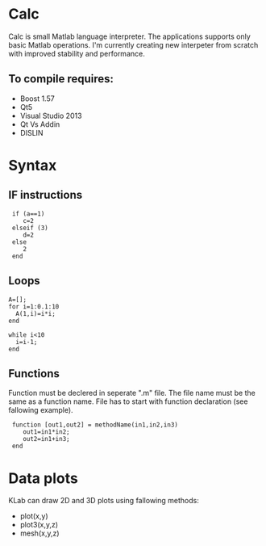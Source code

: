 # Calc
Calc is small Matlab language interpreter. The applications supports only basic Matlab operations.
I'm currently creating new interpeter from scratch with improved stability and performance.

## To compile requires:
- Boost 1.57
- Qt5
- Visual Studio 2013
- Qt Vs Addin
- DISLIN

# Syntax

## IF instructions

```
 if (a==1)
    c=2
 elseif (3)
    d=2
 else
    2
 end
```
## Loops
```
A=[]; 
for i=1:0.1:10
  A(1,i)=i*i;
end

while i<10
  i=i-1;
end
```
## Functions
Function must be declered in seperate ".m" file. The file name must be the same as a function name. File has to start with function declaration (see fallowing example).
```
 function [out1,out2] = methodName(in1,in2,in3) 
    out1=in1*in2;
    out2=in1+in3;
 end
```

# Data plots
KLab can draw 2D and 3D plots using fallowing methods:
- plot(x,y)
- plot3(x,y,z)
- mesh(x,y,z)
